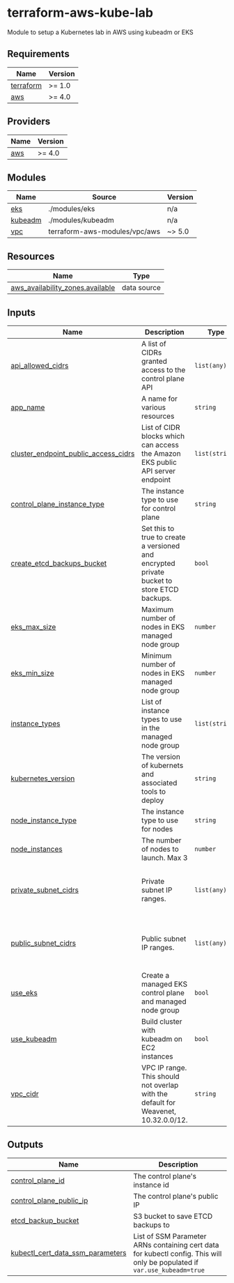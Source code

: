 # terraform-aws-kube-lab
Module to setup a Kubernetes lab in AWS using kubeadm or EKS

<!-- BEGIN_TF_DOCS -->
## Requirements

| Name | Version |
|------|---------|
| <a name="requirement_terraform"></a> [terraform](#requirement\_terraform) | >= 1.0 |
| <a name="requirement_aws"></a> [aws](#requirement\_aws) | >= 4.0 |

## Providers

| Name | Version |
|------|---------|
| <a name="provider_aws"></a> [aws](#provider\_aws) | >= 4.0 |

## Modules

| Name | Source | Version |
|------|--------|---------|
| <a name="module_eks"></a> [eks](#module\_eks) | ./modules/eks | n/a |
| <a name="module_kubeadm"></a> [kubeadm](#module\_kubeadm) | ./modules/kubeadm | n/a |
| <a name="module_vpc"></a> [vpc](#module\_vpc) | terraform-aws-modules/vpc/aws | ~> 5.0 |

## Resources

| Name | Type |
|------|------|
| [aws_availability_zones.available](https://registry.terraform.io/providers/hashicorp/aws/latest/docs/data-sources/availability_zones) | data source |

## Inputs

| Name | Description | Type | Default | Required |
|------|-------------|------|---------|:--------:|
| <a name="input_api_allowed_cidrs"></a> [api\_allowed\_cidrs](#input\_api\_allowed\_cidrs) | A list of CIDRs granted access to the control plane API | `list(any)` | `[]` | no |
| <a name="input_app_name"></a> [app\_name](#input\_app\_name) | A name for various resources | `string` | `"kube-lab"` | no |
| <a name="input_cluster_endpoint_public_access_cidrs"></a> [cluster\_endpoint\_public\_access\_cidrs](#input\_cluster\_endpoint\_public\_access\_cidrs) | List of CIDR blocks which can access the Amazon EKS public API server endpoint | `list(string)` | `[]` | no |
| <a name="input_control_plane_instance_type"></a> [control\_plane\_instance\_type](#input\_control\_plane\_instance\_type) | The instance type to use for control plane | `string` | `"t3.small"` | no |
| <a name="input_create_etcd_backups_bucket"></a> [create\_etcd\_backups\_bucket](#input\_create\_etcd\_backups\_bucket) | Set this to true to create a versioned and encrypted private bucket to store ETCD backups. | `bool` | `false` | no |
| <a name="input_eks_max_size"></a> [eks\_max\_size](#input\_eks\_max\_size) | Maximum number of nodes in EKS managed node group | `number` | `3` | no |
| <a name="input_eks_min_size"></a> [eks\_min\_size](#input\_eks\_min\_size) | Minimum number of nodes in EKS managed node group | `number` | `1` | no |
| <a name="input_instance_types"></a> [instance\_types](#input\_instance\_types) | List of instance types to use in the managed node group | `list(string)` | `[]` | no |
| <a name="input_kubernetes_version"></a> [kubernetes\_version](#input\_kubernetes\_version) | The version of kubernets and associated tools to deploy | `string` | `"1.31.1-1.1"` | no |
| <a name="input_node_instance_type"></a> [node\_instance\_type](#input\_node\_instance\_type) | The instance type to use for nodes | `string` | `"t3.small"` | no |
| <a name="input_node_instances"></a> [node\_instances](#input\_node\_instances) | The number of nodes to launch. Max 3 | `number` | `2` | no |
| <a name="input_private_subnet_cidrs"></a> [private\_subnet\_cidrs](#input\_private\_subnet\_cidrs) | Private subnet IP ranges. | `list(any)` | <pre>[<br/>  "172.31.48.0/20",<br/>  "172.31.64.0/20",<br/>  "172.31.80.0/20"<br/>]</pre> | no |
| <a name="input_public_subnet_cidrs"></a> [public\_subnet\_cidrs](#input\_public\_subnet\_cidrs) | Public subnet IP ranges. | `list(any)` | <pre>[<br/>  "172.31.0.0/20",<br/>  "172.31.16.0/20",<br/>  "172.31.32.0/20"<br/>]</pre> | no |
| <a name="input_use_eks"></a> [use\_eks](#input\_use\_eks) | Create a managed EKS control plane and managed node group | `bool` | `false` | no |
| <a name="input_use_kubeadm"></a> [use\_kubeadm](#input\_use\_kubeadm) | Build cluster with kubeadm on EC2 instances | `bool` | `false` | no |
| <a name="input_vpc_cidr"></a> [vpc\_cidr](#input\_vpc\_cidr) | VPC IP range. This should not overlap with the default for Weavenet, 10.32.0.0/12. | `string` | `"172.31.0.0/16"` | no |

## Outputs

| Name | Description |
|------|-------------|
| <a name="output_control_plane_id"></a> [control\_plane\_id](#output\_control\_plane\_id) | The control plane's instance id |
| <a name="output_control_plane_public_ip"></a> [control\_plane\_public\_ip](#output\_control\_plane\_public\_ip) | The control plane's public IP |
| <a name="output_etcd_backup_bucket"></a> [etcd\_backup\_bucket](#output\_etcd\_backup\_bucket) | S3 bucket to save ETCD backups to |
| <a name="output_kubectl_cert_data_ssm_parameters"></a> [kubectl\_cert\_data\_ssm\_parameters](#output\_kubectl\_cert\_data\_ssm\_parameters) | List of SSM Parameter ARNs containing cert data for kubectl config. This will only be populated if `var.use_kubeadm=true` |
<!-- END_TF_DOCS -->
